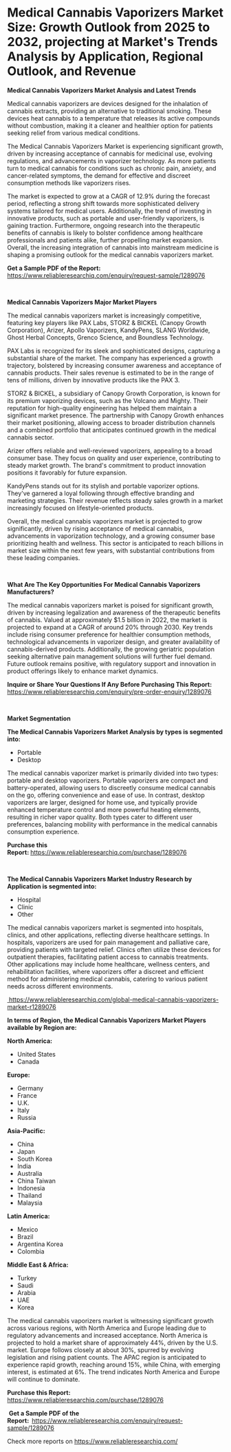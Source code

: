 <p><h1>Medical Cannabis Vaporizers Market Size: Growth Outlook from 2025 to 2032, projecting at Market's Trends Analysis by Application, Regional Outlook, and Revenue</h1></p><p><strong>Medical Cannabis Vaporizers Market Analysis and Latest Trends</strong></p>
<p><p>Medical cannabis vaporizers are devices designed for the inhalation of cannabis extracts, providing an alternative to traditional smoking. These devices heat cannabis to a temperature that releases its active compounds without combustion, making it a cleaner and healthier option for patients seeking relief from various medical conditions.</p><p>The Medical Cannabis Vaporizers Market is experiencing significant growth, driven by increasing acceptance of cannabis for medicinal use, evolving regulations, and advancements in vaporizer technology. As more patients turn to medical cannabis for conditions such as chronic pain, anxiety, and cancer-related symptoms, the demand for effective and discreet consumption methods like vaporizers rises. </p><p>The market is expected to grow at a CAGR of 12.9% during the forecast period, reflecting a strong shift towards more sophisticated delivery systems tailored for medical users. Additionally, the trend of investing in innovative products, such as portable and user-friendly vaporizers, is gaining traction. Furthermore, ongoing research into the therapeutic benefits of cannabis is likely to bolster confidence among healthcare professionals and patients alike, further propelling market expansion. Overall, the increasing integration of cannabis into mainstream medicine is shaping a promising outlook for the medical cannabis vaporizers market.</p></p>
<p><strong>Get a Sample PDF of the Report:&nbsp;</strong> <a href="https://www.reliableresearchiq.com/enquiry/request-sample/1289076?utm_campaign=3200&utm_medium=2&utm_source=Github&utm_content=ia&utm_term=29032025&utm_id=medical-cannabis-vaporizers">https://www.reliableresearchiq.com/enquiry/request-sample/1289076</a></p>
<p>&nbsp;</p>
<p><strong>Medical Cannabis Vaporizers Major Market Players</strong></p>
<p><p>The medical cannabis vaporizers market is increasingly competitive, featuring key players like PAX Labs, STORZ & BICKEL (Canopy Growth Corporation), Arizer, Apollo Vaporizers, KandyPens, SLANG Worldwide, Ghost Herbal Concepts, Grenco Science, and Boundless Technology.</p><p>PAX Labs is recognized for its sleek and sophisticated designs, capturing a substantial share of the market. The company has experienced a growth trajectory, bolstered by increasing consumer awareness and acceptance of cannabis products. Their sales revenue is estimated to be in the range of tens of millions, driven by innovative products like the PAX 3.</p><p>STORZ & BICKEL, a subsidiary of Canopy Growth Corporation, is known for its premium vaporizing devices, such as the Volcano and Mighty. Their reputation for high-quality engineering has helped them maintain a significant market presence. The partnership with Canopy Growth enhances their market positioning, allowing access to broader distribution channels and a combined portfolio that anticipates continued growth in the medical cannabis sector.</p><p>Arizer offers reliable and well-reviewed vaporizers, appealing to a broad consumer base. They focus on quality and user experience, contributing to steady market growth. The brand's commitment to product innovation positions it favorably for future expansion.</p><p>KandyPens stands out for its stylish and portable vaporizer options. They've garnered a loyal following through effective branding and marketing strategies. Their revenue reflects steady sales growth in a market increasingly focused on lifestyle-oriented products.</p><p>Overall, the medical cannabis vaporizers market is projected to grow significantly, driven by rising acceptance of medical cannabis, advancements in vaporization technology, and a growing consumer base prioritizing health and wellness. This sector is anticipated to reach billions in market size within the next few years, with substantial contributions from these leading companies.</p></p>
<p>&nbsp;</p>
<p><strong>What Are The Key Opportunities For Medical Cannabis Vaporizers Manufacturers?</strong></p>
<p><p>The medical cannabis vaporizers market is poised for significant growth, driven by increasing legalization and awareness of the therapeutic benefits of cannabis. Valued at approximately $1.5 billion in 2022, the market is projected to expand at a CAGR of around 20% through 2030. Key trends include rising consumer preference for healthier consumption methods, technological advancements in vaporizer design, and greater availability of cannabis-derived products. Additionally, the growing geriatric population seeking alternative pain management solutions will further fuel demand. Future outlook remains positive, with regulatory support and innovation in product offerings likely to enhance market dynamics.</p></p>
<p><strong>Inquire or Share Your Questions If Any Before Purchasing This Report:</strong> <a href="https://www.reliableresearchiq.com/enquiry/pre-order-enquiry/1289076?utm_campaign=3200&utm_medium=2&utm_source=Github&utm_content=ia&utm_term=29032025&utm_id=medical-cannabis-vaporizers">https://www.reliableresearchiq.com/enquiry/pre-order-enquiry/1289076</a></p>
<p>&nbsp;</p>
<p><strong>Market Segmentation</strong></p>
<p><strong>The Medical Cannabis Vaporizers Market Analysis by types is segmented into:</strong></p>
<p><ul><li>Portable</li><li>Desktop</li></ul></p>
<p><p>The medical cannabis vaporizer market is primarily divided into two types: portable and desktop vaporizers. Portable vaporizers are compact and battery-operated, allowing users to discreetly consume medical cannabis on the go, offering convenience and ease of use. In contrast, desktop vaporizers are larger, designed for home use, and typically provide enhanced temperature control and more powerful heating elements, resulting in richer vapor quality. Both types cater to different user preferences, balancing mobility with performance in the medical cannabis consumption experience.</p></p>
<p><strong>Purchase this Report:&nbsp;</strong><a href="https://www.reliableresearchiq.com/purchase/1289076?utm_campaign=3200&utm_medium=2&utm_source=Github&utm_content=ia&utm_term=29032025&utm_id=medical-cannabis-vaporizers">https://www.reliableresearchiq.com/purchase/1289076</a></p>
<p>&nbsp;</p>
<p><strong>The Medical Cannabis Vaporizers Market Industry Research by Application is segmented into:</strong></p>
<p><ul><li>Hospital</li><li>Clinic</li><li>Other</li></ul></p>
<p><p>The medical cannabis vaporizers market is segmented into hospitals, clinics, and other applications, reflecting diverse healthcare settings. In hospitals, vaporizers are used for pain management and palliative care, providing patients with targeted relief. Clinics often utilize these devices for outpatient therapies, facilitating patient access to cannabis treatments. Other applications may include home healthcare, wellness centers, and rehabilitation facilities, where vaporizers offer a discreet and efficient method for administering medical cannabis, catering to various patient needs across different environments.</p></p>
<p><a href="https://www.reliableresearchiq.com/global-medical-cannabis-vaporizers-market-r1289076?utm_campaign=3200&utm_medium=2&utm_source=Github&utm_content=ia&utm_term=29032025&utm_id=medical-cannabis-vaporizers">&nbsp;https://www.reliableresearchiq.com/global-medical-cannabis-vaporizers-market-r1289076</a></p>
<p><strong>In terms of Region, the Medical Cannabis Vaporizers Market Players available by Region are:</strong></p>
<p>
    <p> <strong> North America: </strong>
        <ul>
            <li>United States</li>
            <li>Canada</li>
        </ul>
        </p> 
    <p> <strong> Europe: </strong>
        <ul>
            <li>Germany</li>
            <li>France</li>
            <li>U.K.</li>
            <li>Italy</li>
            <li>Russia</li>
        </ul>
        </p> 
    <p> <strong> Asia-Pacific: </strong>
        <ul>
            <li>China</li>
            <li>Japan</li>
            <li>South Korea</li>
            <li>India</li>
            <li>Australia</li>
            <li>China Taiwan</li>
            <li>Indonesia</li>
            <li>Thailand</li>
            <li>Malaysia</li>
        </ul>
        </p> 
    <p> <strong> Latin America: </strong>
        <ul>
            <li>Mexico</li>
            <li>Brazil</li>
            <li>Argentina Korea</li>
            <li>Colombia</li>
        </ul>
        </p> 
    <p> <strong> Middle East & Africa: </strong>
        <ul>
            <li>Turkey</li>
            <li>Saudi</li>
            <li>Arabia</li>
            <li>UAE</li>
            <li>Korea</li>
        </ul>
    </p>
    </p>
<p><p>The medical cannabis vaporizers market is witnessing significant growth across various regions, with North America and Europe leading due to regulatory advancements and increased acceptance. North America is projected to hold a market share of approximately 44%, driven by the U.S. market. Europe follows closely at about 30%, spurred by evolving legislation and rising patient counts. The APAC region is anticipated to experience rapid growth, reaching around 15%, while China, with emerging interest, is estimated at 6%. The trend indicates North America and Europe will continue to dominate.</p></p>
<p><strong>Purchase this Report: </strong><a href="https://www.reliableresearchiq.com/purchase/1289076?utm_campaign=3200&utm_medium=2&utm_source=Github&utm_content=ia&utm_term=29032025&utm_id=medical-cannabis-vaporizers">https://www.reliableresearchiq.com/purchase/1289076</a></p>
<p>&nbsp;<strong>Get a Sample PDF of the Report:&nbsp;&nbsp;</strong><a href="https://www.reliableresearchiq.com/enquiry/request-sample/1289076?utm_campaign=3200&utm_medium=2&utm_source=Github&utm_content=ia&utm_term=29032025&utm_id=medical-cannabis-vaporizers">https://www.reliableresearchiq.com/enquiry/request-sample/1289076</a></p>
<p><strong></strong></p>
<p>Check more reports on <a href="https://www.reliableresearchiq.com/?utm_campaign=3200&utm_medium=2&utm_source=Github&utm_content=ia&utm_term=29032025&utm_id=medical-cannabis-vaporizers">https://www.reliableresearchiq.com/</a></p>